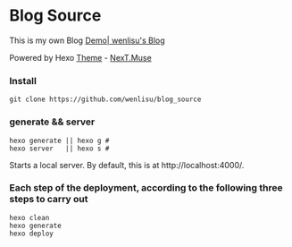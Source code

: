 # Blog Source
This is my own Blog [Demo| wenlisu's Blog](https://wenlisu.github.io/)

Powered by Hexo [Theme](https://hexo.io) - [NexT.Muse](https://github.com/iissnan/hexo-theme-next)


### Install

```
git clone https://github.com/wenlisu/blog_source
```


### generate && server

```
hexo generate || hexo g #
hexo server   || hexo s #
```
Starts a local server. By default, this is at http://localhost:4000/. 


### Each step of the deployment, according to the following three steps to carry out

```
hexo clean
hexo generate
hexo deploy
```

